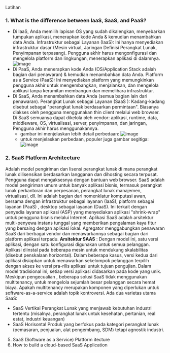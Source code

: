 
Latihan
### 1. What is the difference between IaaS, SaaS, and PaaS? ###
* Di IaaS, Anda memilih lapisan OS yang sudah dikalengkan, menyebarkan tumpukan aplikasi, menerapkan kode Anda & kemudian menambahkan data Anda. Infrastruktur sebagai Layanan (IaaS): Ini hanya menyediakan infrastruktur dasar (Mesin virtual, Jaringan Definisi Perangkat Lunak, Penyimpanan terpasang). Pengguna akhir harus mengonfigurasi dan mengelola platform dan lingkungan, menerapkan aplikasi di dalamnya.
![image](https://user-images.githubusercontent.com/114986359/225198773-5635e844-202e-46df-9ae6-bd4bc29f2837.png)
* Di PaaS, Anda menerapkan kode Anda (OS/Application Stack adalah bagian dari penawaran) & kemudian menambahkan data Anda. Platform as a Service (PaaS): Ini menyediakan platform yang memungkinkan pengguna akhir untuk mengembangkan, menjalankan, dan mengelola aplikasi tanpa kerumitan membangun dan memelihara infrastruktur.
* Di SaaS, Anda menambahkan data Anda (semua bagian lain dari penawaran). Perangkat Lunak sebagai Layanan (SaaS ): Kadang-kadang disebut sebagai "perangkat lunak berdasarkan permintaan". Biasanya diakses oleh pengguna menggunakan thin client melalui web browser. Di SaaS semuanya dapat dikelola oleh vendor: aplikasi, runtime, data, middleware, OS, virtualisasi, server, penyimpanan, dan jaringan, Pengguna akhir harus menggunakannya.
     * gambar ini menjelaskan lebih detail perbedaan:
     ![image](https://user-images.githubusercontent.com/114986359/225199403-31442a4f-a350-4158-9368-0727050c2c66.png) 
     * untuk menjelaskan perbedaan, populer juga gambar segitiga:
     ![image](https://user-images.githubusercontent.com/114986359/225199810-7210e404-80e2-4b2e-9d31-b794524a39e5.png)

### 2. SaaS Platform Architecture
   Adalah model pengiriman dan lisensi perangkat lunak di mana perangkat lunak dilisensikan berdasarkan langganan dan dihosting secara terpusat. Pengguna dapat mengaksesnya dengan bantuan web browser. SaaS adalah model pengiriman umum untuk banyak aplikasi bisnis, termasuk perangkat lunak perkantoran dan perpesanan, perangkat lunak manajemen, virtualisasi, dll. Ini adalah bagian dari nomenklatur komputasi awan, bersama dengan infrastruktur sebagai layanan (IaaS), platform sebagai layanan (PaaS) , desktop sebagai layanan (DaaS). Ini terkait dengan penyedia layanan   aplikasi (ASP) yang menyediakan aplikasi "shrink-wrap" untuk pengguna bisnis melalui Internet. Aplikasi SaaS adalah arsitektur multi-penyewa instans tunggal yang memberikan pengalaman kaya fitur yang bersaing dengan aplikasi lokal. Agregator menggabungkan penawaran SaaS dari berbagai vendor dan menawarkannya sebagai bagian dari platform aplikasi terpadu.
   **Arsitektur SAAS** :
Dengan model ini, satu versi aplikasi, dengan satu konfigurasi digunakan untuk semua pelanggan. Aplikasi diinstal pada beberapa mesin untuk mendukung skalabilitas (disebut penskalaan horizontal). Dalam beberapa kasus, versi kedua dari aplikasi disiapkan untuk menawarkan sekelompok pelanggan terpilih dengan akses ke versi pra-rilis aplikasi untuk tujuan pengujian. Dalam model tradisional ini, setiap versi aplikasi didasarkan pada kode yang unik. Meskipun pengecualian , beberapa solusi SaaS tidak menggunakan multitenancy, untuk mengelola sejumlah besar pelanggan secara hemat biaya. Apakah multitenancy merupakan komponen yang diperlukan untuk software-as-a-service adalah topik kontroversi.
Ada dua varietas utama SaaS:
  * SaaS Vertikal
     Perangkat Lunak yang menjawab kebutuhan industri tertentu (misalnya, perangkat lunak untuk kesehatan, pertanian, real          estat, industri keuangan)
  * SaaS Horisontal
     Produk yang berfokus pada kategori perangkat lunak (pemasaran, penjualan, alat pengembang, SDM) tetapi agnostik              industri.

5. SaaS (Software as a Service) Platform  itecture
6. How to build a cloud-based SaaS Application
